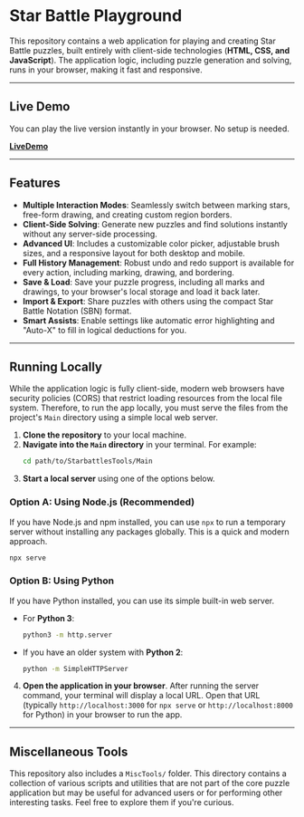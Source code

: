 # Star Battle Playground

This repository contains a web application for playing and creating Star Battle puzzles, built entirely with client-side technologies (**HTML, CSS, and JavaScript**). The application logic, including puzzle generation and solving, runs in your browser, making it fast and responsive.

-----

## Live Demo

You can play the live version instantly in your browser. No setup is needed.

[**LiveDemo**](./Main/index.html)

-----

## Features

  * **Multiple Interaction Modes**: Seamlessly switch between marking stars, free-form drawing, and creating custom region borders.
  * **Client-Side Solving**: Generate new puzzles and find solutions instantly without any server-side processing.
  * **Advanced UI**: Includes a customizable color picker, adjustable brush sizes, and a responsive layout for both desktop and mobile.
  * **Full History Management**: Robust undo and redo support is available for every action, including marking, drawing, and bordering.
  * **Save & Load**: Save your puzzle progress, including all marks and drawings, to your browser's local storage and load it back later.
  * **Import & Export**: Share puzzles with others using the compact Star Battle Notation (SBN) format.
  * **Smart Assists**: Enable settings like automatic error highlighting and "Auto-X" to fill in logical deductions for you.

-----

## Running Locally

While the application logic is fully client-side, modern web browsers have security policies (CORS) that restrict loading resources from the local file system. Therefore, to run the app locally, you must serve the files from the project's `Main` directory using a simple local web server.

1.  **Clone the repository** to your local machine.
2.  **Navigate into the `Main` directory** in your terminal. For example:
    ```bash
    cd path/to/StarbattlesTools/Main
    ```
3.  **Start a local server** using one of the options below.

### Option A: Using Node.js (Recommended)

If you have Node.js and npm installed, you can use `npx` to run a temporary server without installing any packages globally. This is a quick and modern approach.

```bash
npx serve
```

### Option B: Using Python

If you have Python installed, you can use its simple built-in web server.

  * For **Python 3**:
    ```bash
    python3 -m http.server
    ```
  * If you have an older system with **Python 2**:
    ```bash
    python -m SimpleHTTPServer
    ```

<!-- end list -->

4.  **Open the application in your browser**. After running the server command, your terminal will display a local URL. Open that URL (typically `http://localhost:3000` for `npx serve` or `http://localhost:8000` for Python) in your browser to run the app.

-----

## Miscellaneous Tools

This repository also includes a `MiscTools/` folder. This directory contains a collection of various scripts and utilities that are not part of the core puzzle application but may be useful for advanced users or for performing other interesting tasks. Feel free to explore them if you're curious.
